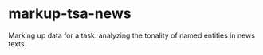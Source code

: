 # markup-tsa-news
Marking up data for a task: analyzing the tonality of named entities in news texts.
